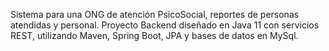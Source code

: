 Sistema para una ONG de atención PsicoSocial, reportes de personas atendidas y personal. 
Proyecto Backend diseñado en Java 11 con servicios REST, utilizando Maven, Spring Boot, JPA y bases de datos en MySql.
